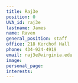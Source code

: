```yaml
---
title: Raj3e
position: 0
UVA_id: raj3e
lastname: James
name: Raven
general_position: staff
office: 218 Kerchof Hall
phone: 434-924-4919
email: raj3e@virginia.edu
image: 
personal_page: 
interests: 
---
```


